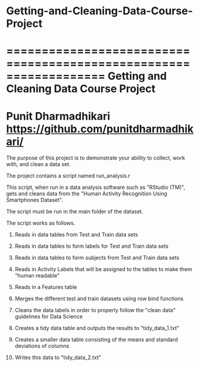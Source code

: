 # Getting-and-Cleaning-Data-Course-Project

==================================================================
Getting and Cleaning Data Course Project
==================================================================
Punit Dharmadhikari
https://github.com/punitdharmadhikari/
==================================================================

The purpose of this project is to demonstrate your ability to collect, work with, and clean a data set.

The project contains a script named run_analysis.r

This script, when run in a data analysis software such as "RStudio (TM)", gets and cleans data from the "Human Activity Recognition Using Smartphones Dataset".

The script must be run in the main folder of the dataset. 

The script works as follows.
1) Reads in data tables from Test and Train data sets

2) Reads in data tables to form labels for Test and Train data sets

3) Reads in data tables to form subjects from Test and Train data sets

4) Reads in Activity Labels that will be assigned to the tables to make them "human readable"

5) Reads in a Features table

6) Merges the different test and train datasets using row bind functions

7) Cleans the data labels in order to properly follow the "clean data" guidelines for Data Science

8) Creates a tidy data table and outputs the results to "tidy_data_1.txt"

9) Creates a smaller data table consisting of the means and standard deviations of columns

10) Writes this data to "tidy_data_2.txt"


